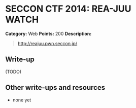 # SECCON CTF 2014: REA-JUU WATCH

**Category:** Web
**Points:** 200
**Description:**

> <http://reajuu.pwn.seccon.jp/>

## Write-up

(TODO)

## Other write-ups and resources

* none yet
